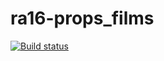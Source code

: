 # ra16-props_films

[![Build status](https://ci.appveyor.com/api/projects/status/omjp1o56lgub1159?svg=true)](https://ci.appveyor.com/project/DmitriyAg1967/ra16-props-films)